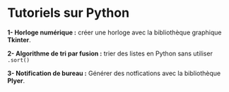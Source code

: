 # Tutoriels sur Python

**1- Horloge numérique :** créer une horloge avec la bibliothèque graphique **Tkinter**.

**2- Algorithme de tri par fusion :** trier des listes en Python sans utiliser `.sort()`

**3- Notification de bureau :** Générer des notfications avec la bibliothèque **Plyer**.
